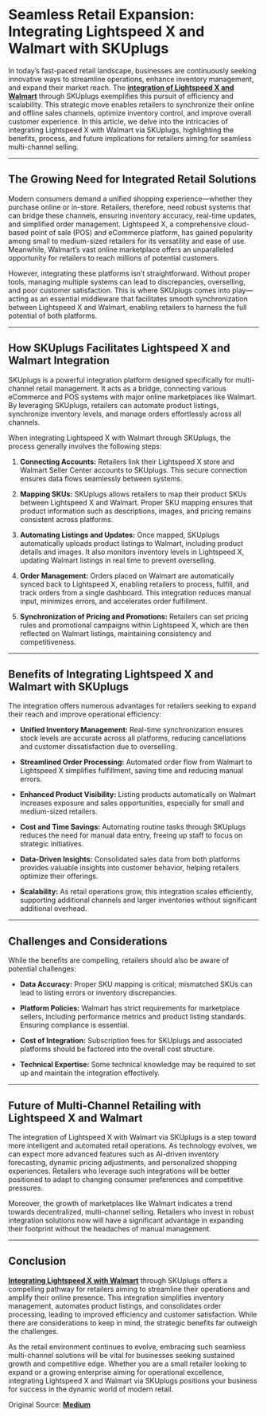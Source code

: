 # Seamless Retail Expansion: Integrating Lightspeed X and Walmart with SKUplugs

In today’s fast-paced retail landscape, businesses are continuously seeking innovative ways to streamline operations, enhance inventory management, and expand their market reach. The [**integration of Lightspeed X and Walmart**](https://skuplugs.com/lightspeed-x-series-walmart-integration/) through SKUplugs exemplifies this pursuit of efficiency and scalability. This strategic move enables retailers to synchronize their online and offline sales channels, optimize inventory control, and improve overall customer experience. In this article, we delve into the intricacies of integrating Lightspeed X with Walmart via SKUplugs, highlighting the benefits, process, and future implications for retailers aiming for seamless multi-channel selling.

---

## The Growing Need for Integrated Retail Solutions

Modern consumers demand a unified shopping experience—whether they purchase online or in-store. Retailers, therefore, need robust systems that can bridge these channels, ensuring inventory accuracy, real-time updates, and simplified order management. Lightspeed X, a comprehensive cloud-based point of sale (POS) and eCommerce platform, has gained popularity among small to medium-sized retailers for its versatility and ease of use. Meanwhile, Walmart’s vast online marketplace offers an unparalleled opportunity for retailers to reach millions of potential customers.

However, integrating these platforms isn’t straightforward. Without proper tools, managing multiple systems can lead to discrepancies, overselling, and poor customer satisfaction. This is where SKUplugs comes into play—acting as an essential middleware that facilitates smooth synchronization between Lightspeed X and Walmart, enabling retailers to harness the full potential of both platforms.

---

## How SKUplugs Facilitates Lightspeed X and Walmart Integration

SKUplugs is a powerful integration platform designed specifically for multi-channel retail management. It acts as a bridge, connecting various eCommerce and POS systems with major online marketplaces like Walmart. By leveraging SKUplugs, retailers can automate product listings, synchronize inventory levels, and manage orders effortlessly across all channels.

When integrating Lightspeed X with Walmart through SKUplugs, the process generally involves the following steps:

1. **Connecting Accounts:** Retailers link their Lightspeed X store and Walmart Seller Center accounts to SKUplugs. This secure connection ensures data flows seamlessly between systems.

2. **Mapping SKUs:** SKUplugs allows retailers to map their product SKUs between Lightspeed X and Walmart. Proper SKU mapping ensures that product information such as descriptions, images, and pricing remains consistent across platforms.

3. **Automating Listings and Updates:** Once mapped, SKUplugs automatically uploads product listings to Walmart, including product details and images. It also monitors inventory levels in Lightspeed X, updating Walmart listings in real time to prevent overselling.

4. **Order Management:** Orders placed on Walmart are automatically synced back to Lightspeed X, enabling retailers to process, fulfill, and track orders from a single dashboard. This integration reduces manual input, minimizes errors, and accelerates order fulfillment.

5. **Synchronization of Pricing and Promotions:** Retailers can set pricing rules and promotional campaigns within Lightspeed X, which are then reflected on Walmart listings, maintaining consistency and competitiveness.

---

## Benefits of Integrating Lightspeed X and Walmart with SKUplugs

The integration offers numerous advantages for retailers seeking to expand their reach and improve operational efficiency:

- **Unified Inventory Management:** Real-time synchronization ensures stock levels are accurate across all platforms, reducing cancellations and customer dissatisfaction due to overselling.

- **Streamlined Order Processing:** Automated order flow from Walmart to Lightspeed X simplifies fulfillment, saving time and reducing manual errors.

- **Enhanced Product Visibility:** Listing products automatically on Walmart increases exposure and sales opportunities, especially for small and medium-sized retailers.

- **Cost and Time Savings:** Automating routine tasks through SKUplugs reduces the need for manual data entry, freeing up staff to focus on strategic initiatives.

- **Data-Driven Insights:** Consolidated sales data from both platforms provides valuable insights into customer behavior, helping retailers optimize their offerings.

- **Scalability:** As retail operations grow, this integration scales efficiently, supporting additional channels and larger inventories without significant additional overhead.

---

## Challenges and Considerations

While the benefits are compelling, retailers should also be aware of potential challenges:

- **Data Accuracy:** Proper SKU mapping is critical; mismatched SKUs can lead to listing errors or inventory discrepancies.

- **Platform Policies:** Walmart has strict requirements for marketplace sellers, including performance metrics and product listing standards. Ensuring compliance is essential.

- **Cost of Integration:** Subscription fees for SKUplugs and associated platforms should be factored into the overall cost structure.

- **Technical Expertise:** Some technical knowledge may be required to set up and maintain the integration effectively.

---

## Future of Multi-Channel Retailing with Lightspeed X and Walmart

The integration of Lightspeed X with Walmart via SKUplugs is a step toward more intelligent and automated retail operations. As technology evolves, we can expect more advanced features such as AI-driven inventory forecasting, dynamic pricing adjustments, and personalized shopping experiences. Retailers who leverage such integrations will be better positioned to adapt to changing consumer preferences and competitive pressures.

Moreover, the growth of marketplaces like Walmart indicates a trend towards decentralized, multi-channel selling. Retailers who invest in robust integration solutions now will have a significant advantage in expanding their footprint without the headaches of manual management.

---

## Conclusion

[**Integrating Lightspeed X with Walmart**](https://skuplugs.com/vendhq-walmart-integration/) through SKUplugs offers a compelling pathway for retailers aiming to streamline their operations and amplify their online presence. This integration simplifies inventory management, automates product listings, and consolidates order processing, leading to improved efficiency and customer satisfaction. While there are considerations to keep in mind, the strategic benefits far outweigh the challenges.

As the retail environment continues to evolve, embracing such seamless multi-channel solutions will be vital for businesses seeking sustained growth and competitive edge. Whether you are a small retailer looking to expand or a growing enterprise aiming for operational excellence, integrating Lightspeed X and Walmart via SKUplugs positions your business for success in the dynamic world of modern retail.

Original Source: [**Medium**](https://medium.com/@skuplugs07_77623/integration-of-lightspeed-x-and-walmart-with-skuplugs-ac4a2d89be7b)
